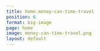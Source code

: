 ```yaml
---
title: home.money-can-time-travel
position: 6
format: big-image
page: home
image: money-can-time-travel.png
layout: default
---
```

